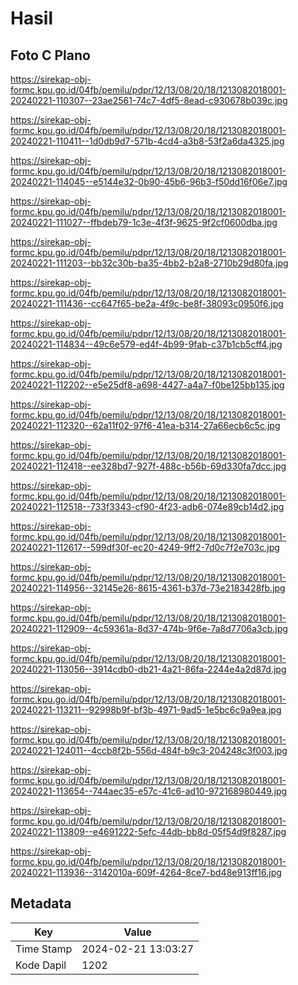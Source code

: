 # Hasil

## Foto C Plano

https://sirekap-obj-formc.kpu.go.id/04fb/pemilu/pdpr/12/13/08/20/18/1213082018001-20240221-110307--23ae2561-74c7-4df5-8ead-c930678b039c.jpg

https://sirekap-obj-formc.kpu.go.id/04fb/pemilu/pdpr/12/13/08/20/18/1213082018001-20240221-110411--1d0db9d7-571b-4cd4-a3b8-53f2a6da4325.jpg

https://sirekap-obj-formc.kpu.go.id/04fb/pemilu/pdpr/12/13/08/20/18/1213082018001-20240221-114045--e5144e32-0b90-45b6-96b3-f50dd16f06e7.jpg

https://sirekap-obj-formc.kpu.go.id/04fb/pemilu/pdpr/12/13/08/20/18/1213082018001-20240221-111027--ffbdeb79-1c3e-4f3f-9625-9f2cf0600dba.jpg

https://sirekap-obj-formc.kpu.go.id/04fb/pemilu/pdpr/12/13/08/20/18/1213082018001-20240221-111203--bb32c30b-ba35-4bb2-b2a8-2710b29d80fa.jpg

https://sirekap-obj-formc.kpu.go.id/04fb/pemilu/pdpr/12/13/08/20/18/1213082018001-20240221-111436--cc647f65-be2a-4f9c-be8f-38093c0950f6.jpg

https://sirekap-obj-formc.kpu.go.id/04fb/pemilu/pdpr/12/13/08/20/18/1213082018001-20240221-114834--49c6e579-ed4f-4b99-9fab-c37b1cb5cff4.jpg

https://sirekap-obj-formc.kpu.go.id/04fb/pemilu/pdpr/12/13/08/20/18/1213082018001-20240221-112202--e5e25df8-a698-4427-a4a7-f0be125bb135.jpg

https://sirekap-obj-formc.kpu.go.id/04fb/pemilu/pdpr/12/13/08/20/18/1213082018001-20240221-112320--62a11f02-97f6-41ea-b314-27a66ecb6c5c.jpg

https://sirekap-obj-formc.kpu.go.id/04fb/pemilu/pdpr/12/13/08/20/18/1213082018001-20240221-112418--ee328bd7-927f-488c-b56b-69d330fa7dcc.jpg

https://sirekap-obj-formc.kpu.go.id/04fb/pemilu/pdpr/12/13/08/20/18/1213082018001-20240221-112518--733f3343-cf90-4f23-adb6-074e89cb14d2.jpg

https://sirekap-obj-formc.kpu.go.id/04fb/pemilu/pdpr/12/13/08/20/18/1213082018001-20240221-112617--599df30f-ec20-4249-9ff2-7d0c7f2e703c.jpg

https://sirekap-obj-formc.kpu.go.id/04fb/pemilu/pdpr/12/13/08/20/18/1213082018001-20240221-114956--32145e26-8615-4361-b37d-73e2183428fb.jpg

https://sirekap-obj-formc.kpu.go.id/04fb/pemilu/pdpr/12/13/08/20/18/1213082018001-20240221-112909--4c59361a-8d37-474b-9f6e-7a8d7706a3cb.jpg

https://sirekap-obj-formc.kpu.go.id/04fb/pemilu/pdpr/12/13/08/20/18/1213082018001-20240221-113056--3914cdb0-db21-4a21-86fa-2244e4a2d87d.jpg

https://sirekap-obj-formc.kpu.go.id/04fb/pemilu/pdpr/12/13/08/20/18/1213082018001-20240221-113211--92998b9f-bf3b-4971-9ad5-1e5bc6c9a9ea.jpg

https://sirekap-obj-formc.kpu.go.id/04fb/pemilu/pdpr/12/13/08/20/18/1213082018001-20240221-124011--4ccb8f2b-556d-484f-b9c3-204248c3f003.jpg

https://sirekap-obj-formc.kpu.go.id/04fb/pemilu/pdpr/12/13/08/20/18/1213082018001-20240221-113654--744aec35-e57c-41c6-ad10-972168980449.jpg

https://sirekap-obj-formc.kpu.go.id/04fb/pemilu/pdpr/12/13/08/20/18/1213082018001-20240221-113809--e4691222-5efc-44db-bb8d-05f54d9f8287.jpg

https://sirekap-obj-formc.kpu.go.id/04fb/pemilu/pdpr/12/13/08/20/18/1213082018001-20240221-113936--3142010a-609f-4264-8ce7-bd48e913ff16.jpg


## Metadata

| Key        | Value               |
| ---------- | ------------------- |
| Time Stamp | 2024-02-21 13:03:27 |
| Kode Dapil | 1202                |



